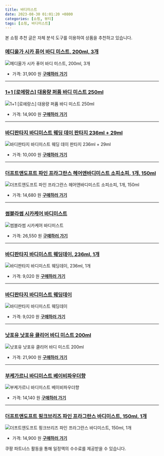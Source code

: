 ```yaml
---
title: 바디미스트
date: 2023-08-30 01:01:20 +0800
categories: [쇼핑, 뷰티]
tags: [쇼핑, 바디미스트]
---
```

본 쇼핑 추천 글은 자체 분석 도구를 이용하여 상품을 추천하고 있습니다.
### [메디올가 시카 퓨어 바디 미스트, 200ml, 3개](https://link.coupang.com/re/AFFSDP?lptag=AF1030537&pageKey=6574016920&itemId=18589643383&vendorItemId=86690167061&traceid=V0-153-b5eff2fb894c1989&clickBeacon=hRvQswJNrSQzHD34%2BcOjOeKr26CbWIpdkuQWD2RrmYV4YY0Nemx2ZCFFEZUIXcjNkBV5WTCTa1je25GPmHH9IzqAJpyIOFTSVk4SbRJih4Y68sSbCq5B%2BuEfqXgc2Xo9BZCY4%2FvAw2b53gjxZYXcpOL5BkVfHvyc%2BiKT%2F2J6I9BOGoqQsFMSKSQ9pdpUDRznxxCMxNVeAhZOqXqMHBSg3thlVGP9oKTvOEuq6kU1AyTFZk2sg4%2B8ZpldCkJEj3Q%2FPTm3EY6IG9S8nmbudyD%2FKHdmbJOpB%2FQwjzJSDAV6XcrKFHPBDqCQTGvFtMQQCbwY38KIucdmfZ5Dt%2BMSF8wDWU1uPY1E7ZH4rjyW838qj3q4bg9RgAutQiLVZzZoccTWkNAZC045Wq0lHuIaLl3Cl2y8%2F9%2BCQoOy7EBXdzh%2FPK7CURdnpY9lDFQHHnsEGi%2F2aP%2B%2B%2B1boGFc8ZqE7XpQ5Y%2B05%2B6zDeMLxpHCIo2psVMAM%2F4Ivc0PQZU74OayBquRacu65vzqU2ALUHdzTNHHDM7TjndQXCZUV%2FusnAN4Kmka1mwrfFZrmtY9zoTvjk2wL1y%2BYdHINb1hDuQs51hzQipR6h88LoBXjM%2FCNiu%2FfLfzLJTfO95QjOibMGNGubYorrNg2lTsgMsoqiIHDYA%2Flrsf194hJ9Y7sOXpCe33eZGjVXpHXFsEcry5xdcvOXlvVvYa6ygj0Scy1iZyhUHNKhQw%2FHuEWlkgkMrzf4kmCuLfa%2FXOJOmpRw80oGeU52XRngjBhOy4yQeAiEdOfoREN0Kpia1vE3u%2BNwOlL6gFfYoyPPcwq2ZJfXo0pEa0BAyNLUuiVo%2BpnyW1f2EET6zOFRa3NuKEyaCRPwX6ezBnUwFdAc5J0KwE962F9T8VBj7M6&requestid=20230907010120553150889761&token=31850C%7CMIXED)
![메디올가 시카 퓨어 바디 미스트, 200ml, 3개](https://ads-partners.coupang.com/image1/Biw48Atn5CFYY0lqBi9DTpbfN8NVWVmtXVqzA8k8GZ-60WUMSdpJebArI5J6xistB4NjQyd-9uwda8homv7AAjHHbUNeVapi5fn3LHyocuOPtMHqDvka5AhK3eKCRo3Dv0vSo-d2TTknju374tfqpraWs1SY6OnWiaaqDgv8JhhwddqyBg-UZWhRZSNlPs6Sk_hTkymMpuHpue1mAHtBq77RwjvxkwpNsJfNHyJoVkXNIz_Izt2DoUAsXRsyMs3d8eJRRQowkRl_Trl3LVaSWAYD65ggAW6IifSTss7MNLSDyy1I)
- 가격: 31,900 원
[**구매하러 가기**](https://link.coupang.com/re/AFFSDP?lptag=AF1030537&pageKey=6574016920&itemId=18589643383&vendorItemId=86690167061&traceid=V0-153-b5eff2fb894c1989&clickBeacon=hRvQswJNrSQzHD34%2BcOjOeKr26CbWIpdkuQWD2RrmYV4YY0Nemx2ZCFFEZUIXcjNkBV5WTCTa1je25GPmHH9IzqAJpyIOFTSVk4SbRJih4Y68sSbCq5B%2BuEfqXgc2Xo9BZCY4%2FvAw2b53gjxZYXcpOL5BkVfHvyc%2BiKT%2F2J6I9BOGoqQsFMSKSQ9pdpUDRznxxCMxNVeAhZOqXqMHBSg3thlVGP9oKTvOEuq6kU1AyTFZk2sg4%2B8ZpldCkJEj3Q%2FPTm3EY6IG9S8nmbudyD%2FKHdmbJOpB%2FQwjzJSDAV6XcrKFHPBDqCQTGvFtMQQCbwY38KIucdmfZ5Dt%2BMSF8wDWU1uPY1E7ZH4rjyW838qj3q4bg9RgAutQiLVZzZoccTWkNAZC045Wq0lHuIaLl3Cl2y8%2F9%2BCQoOy7EBXdzh%2FPK7CURdnpY9lDFQHHnsEGi%2F2aP%2B%2B%2B1boGFc8ZqE7XpQ5Y%2B05%2B6zDeMLxpHCIo2psVMAM%2F4Ivc0PQZU74OayBquRacu65vzqU2ALUHdzTNHHDM7TjndQXCZUV%2FusnAN4Kmka1mwrfFZrmtY9zoTvjk2wL1y%2BYdHINb1hDuQs51hzQipR6h88LoBXjM%2FCNiu%2FfLfzLJTfO95QjOibMGNGubYorrNg2lTsgMsoqiIHDYA%2Flrsf194hJ9Y7sOXpCe33eZGjVXpHXFsEcry5xdcvOXlvVvYa6ygj0Scy1iZyhUHNKhQw%2FHuEWlkgkMrzf4kmCuLfa%2FXOJOmpRw80oGeU52XRngjBhOy4yQeAiEdOfoREN0Kpia1vE3u%2BNwOlL6gFfYoyPPcwq2ZJfXo0pEa0BAyNLUuiVo%2BpnyW1f2EET6zOFRa3NuKEyaCRPwX6ezBnUwFdAc5J0KwE962F9T8VBj7M6&requestid=20230907010120553150889761&token=31850C%7CMIXED)
---
### [1+1 [로에랑스] 대용량 퍼퓸 바디 미스트 250ml](https://link.coupang.com/re/AFFSDP?lptag=AF1030537&pageKey=7330488309&itemId=18818863211&vendorItemId=78300859502&traceid=V0-153-0ba47b5536c55a33&requestid=20230907010120553150889761&token=31850C%7CMIXED)
![1+1 [로에랑스] 대용량 퍼퓸 바디 미스트 250ml](https://ads-partners.coupang.com/image1/9kbZVYpsMUS-zqPO9gdltszGxmG69IuOd8YpiG1KB_U55R_Hpk6hoFYyo168ZdCarmy01-XcMHTPaRFvuQ2iUOmiZdneISMFXRuMSMN4cox7jFoxy_XV-fO1zyGmun-HSG3TTcyNg9XLA5Ss8a2b8ysTFMy3D1CszpQQSlvK_DI45RYu4vzMKVkFSxvLPG_EXAhtsVvzdH5kvfmg8_80z1koDlTsph7qWFMIrgrBq_2pflgw9eKmqmbjelVRcnZB1ZkUx6S-RadVmwNd9H2-vcsjr7ZAYBw2lrFHY2pdHg==)
- 가격: 14,900 원
[**구매하러 가기**](https://link.coupang.com/re/AFFSDP?lptag=AF1030537&pageKey=7330488309&itemId=18818863211&vendorItemId=78300859502&traceid=V0-153-0ba47b5536c55a33&requestid=20230907010120553150889761&token=31850C%7CMIXED)
---
### [바디판타지 바디미스트 웨딩 데이 판타지 236ml + 29ml](https://link.coupang.com/re/AFFSDP?lptag=AF1030537&pageKey=95502540&itemId=294629910&vendorItemId=3724960373&traceid=V0-153-b542e8212b7df9c2&requestid=20230907010120553150889761&token=31850C%7CMIXED)
![바디판타지 바디미스트 웨딩 데이 판타지 236ml + 29ml](https://ads-partners.coupang.com/image1/a9jXORhuj23VK_0ia0zDn0v4EZnK33D3kPdWFeo1LZV77eGZ6l8Pa5jznERdcuf0hu2527CMq6q93UrnBVmoE_Dfw9KYFSEdc0fZ4kVqR84qdkC6PP_7GtPNWKdJvITi7CL-yII_3Zx-R1aUc7d5_4vNOCodzd58XVFU2nGp2PHZTeeALvvOgkudL6a5_OjJUI6HfI__tddE88Q84gUdTZTMDmsgT_U3qVrpNX9Uv0x16_j2MS6i5dOyLWxG_QU4dw2dZ8WjMkCDAP8WlfIX)
- 가격: 10,000 원
[**구매하러 가기**](https://link.coupang.com/re/AFFSDP?lptag=AF1030537&pageKey=95502540&itemId=294629910&vendorItemId=3724960373&traceid=V0-153-b542e8212b7df9c2&requestid=20230907010120553150889761&token=31850C%7CMIXED)
---
### [더프트앤도프트 파인 프라그란스 헤어앤바디미스트 소피소피, 1개, 150ml](https://link.coupang.com/re/AFFSDP?lptag=AF1030537&pageKey=7297217768&itemId=2490200106&vendorItemId=3001622811&traceid=V0-153-f7aa5b7204413af8&clickBeacon=hRvQswJNrSQzHD34%2BcOjOeKr26CbWIpdkuQWD2RrmYV4YY0Nemx2ZCFFEZUIXcjNkBV5WTCTa1je25GPmHH9IzqAJpyIOFTSVk4SbRJih4atNr2UP9hO9BY4nKd3QZosBZCY4%2FvAw2b53gjxZYXcpMUGauWB7l5DaQJ%2FBW7It9gq4NEe0LSLot7n6%2BflixQBxxCMxNVeAhZOqXqMHBSg3thlVGP9oKTvOEuq6kU1AyTFZk2sg4%2B8ZpldCkJEj3Q%2FdLC%2FmiMMLL9yvFGgxzfMYEXN1yslZB1mIzco2DLt0BufS4qCKgOdBncKo0JJsxVa38KIucdmfZ5Dt%2BMSF8wDWcB70cECxAFnQBgaKBKHENu17hqT%2F302RKnplbQ%2FEcHgqf5%2Bl4zx6SYL9JJZszguG6CExbUNqosdqBTDf4dwqjHfaT%2FOXdJ0pazhxHdZKNpWBT%2FfdpyjBiYV0%2FryzYBYV%2B6bctIffqPrtjoLCqQA80W%2F1O2C88A9c7zKYnazJ2bVy%2F06G6tKrTuHsa1raZkI%2FKQAngj67WfYWkyx8ino%2FNfiHaPBsD8STw3zj3kPvw7J9Gjhp%2B8PhIG3Whse0lQauvIeY2ZeIGVYKUMY%2FodCiJPmeOKYzTGhLjaMiraWHvgUlunBAcj54vThWA3jP%2BtbThE0udvRdEkljMsYOqhagQYN%2FDgPXvfGt91fHoo%2FiLhLW3%2BtIaByc64iap%2FAX05hgZDGDcrh22hFmM4dLoJug5IitZKsgPkmuXQlPsHH0rOlJzTUXUvmu1%2Fu6RTimfVU6lwrXDG%2Fg0OAK%2Fyfv1tk3%2FCbsOaDQ25Iv3UfpbCwZn%2BnIFSSxJc18w131d0y2osIiAJWPWhiG29ku9aURHSF9W4Q5TLjPQakngng4ROfyDYs&requestid=20230907010120553150889761&token=31850C%7CMIXED)
![더프트앤도프트 파인 프라그란스 헤어앤바디미스트 소피소피, 1개, 150ml](https://ads-partners.coupang.com/image1/PJd0vpBeCQBkVV8QPGCPs3C5lkSsNjp_nFQWBzIOxM4zYfDzh4CZgV0hwWWbuTQMjYg8tdbrJUTFP9g-T_VXYAeDAhmA4lv6TMqsG1u6VsmSa1SzARwXKsi841-jHO5kUPtIVixJJI9dijaQ68YnA0FfsYwptSVr24B2mnX6MY-WvGApnLZUwuRW-Uwp-l-q48QEnfQxMi4u2kBxtgu1TwVtaH4SbiVrlnL9nusuAsKakHrIZPXsIUddf_eEpuOxUSROE-KXXuPpCOrHK_wwv-cp9zY=)
- 가격: 14,680 원
[**구매하러 가기**](https://link.coupang.com/re/AFFSDP?lptag=AF1030537&pageKey=7297217768&itemId=2490200106&vendorItemId=3001622811&traceid=V0-153-f7aa5b7204413af8&clickBeacon=hRvQswJNrSQzHD34%2BcOjOeKr26CbWIpdkuQWD2RrmYV4YY0Nemx2ZCFFEZUIXcjNkBV5WTCTa1je25GPmHH9IzqAJpyIOFTSVk4SbRJih4atNr2UP9hO9BY4nKd3QZosBZCY4%2FvAw2b53gjxZYXcpMUGauWB7l5DaQJ%2FBW7It9gq4NEe0LSLot7n6%2BflixQBxxCMxNVeAhZOqXqMHBSg3thlVGP9oKTvOEuq6kU1AyTFZk2sg4%2B8ZpldCkJEj3Q%2FdLC%2FmiMMLL9yvFGgxzfMYEXN1yslZB1mIzco2DLt0BufS4qCKgOdBncKo0JJsxVa38KIucdmfZ5Dt%2BMSF8wDWcB70cECxAFnQBgaKBKHENu17hqT%2F302RKnplbQ%2FEcHgqf5%2Bl4zx6SYL9JJZszguG6CExbUNqosdqBTDf4dwqjHfaT%2FOXdJ0pazhxHdZKNpWBT%2FfdpyjBiYV0%2FryzYBYV%2B6bctIffqPrtjoLCqQA80W%2F1O2C88A9c7zKYnazJ2bVy%2F06G6tKrTuHsa1raZkI%2FKQAngj67WfYWkyx8ino%2FNfiHaPBsD8STw3zj3kPvw7J9Gjhp%2B8PhIG3Whse0lQauvIeY2ZeIGVYKUMY%2FodCiJPmeOKYzTGhLjaMiraWHvgUlunBAcj54vThWA3jP%2BtbThE0udvRdEkljMsYOqhagQYN%2FDgPXvfGt91fHoo%2FiLhLW3%2BtIaByc64iap%2FAX05hgZDGDcrh22hFmM4dLoJug5IitZKsgPkmuXQlPsHH0rOlJzTUXUvmu1%2Fu6RTimfVU6lwrXDG%2Fg0OAK%2Fyfv1tk3%2FCbsOaDQ25Iv3UfpbCwZn%2BnIFSSxJc18w131d0y2osIiAJWPWhiG29ku9aURHSF9W4Q5TLjPQakngng4ROfyDYs&requestid=20230907010120553150889761&token=31850C%7CMIXED)
---
### [썸블라썸 시카케어 바디미스트](https://link.coupang.com/re/AFFSDP?lptag=AF1030537&pageKey=4791641717&itemId=19158922038&vendorItemId=85365867693&traceid=V0-153-3b6f9d8a46e0ad75&requestid=20230907010120553150889761&token=31850C%7CMIXED)
![썸블라썸 시카케어 바디미스트](https://ads-partners.coupang.com/image1/m6xeo8kY0d50O38xm8UDxuF-jtl_I7nOUCgM0r3qSkD_bPNcFXsJxMj98qz2BKimfGtQ2fA6hxPSGrFZErPGMJpmA78rr9idHkn3cJqfszkPLqD4IGD-vb7Ai0mk29pPtruU-KC7KcKdHgYOQXOrP7mGGWWwJfEKCkrytdw_G6Mxw-yOOr6iUO7OHV0fCqFvQhSYN0xDbGNyGhJWQDXcjo2dcyoisle2yu_UJYHP7Pz8EL3r-oxHMGK8nkzDvMKC0mSq1bP_A6qvjkyniGoE4gaMwG9DgURQs3fXUjM1Yzk=)
- 가격: 26,550 원
[**구매하러 가기**](https://link.coupang.com/re/AFFSDP?lptag=AF1030537&pageKey=4791641717&itemId=19158922038&vendorItemId=85365867693&traceid=V0-153-3b6f9d8a46e0ad75&requestid=20230907010120553150889761&token=31850C%7CMIXED)
---
### [바디판타지 바디미스트 웨딩데이, 236ml, 1개](https://link.coupang.com/re/AFFSDP?lptag=AF1030537&pageKey=5523329&itemId=6952178950&vendorItemId=3020734374&traceid=V0-153-de19d69f750deff7&clickBeacon=hRvQswJNrSQzHD34%2BcOjOeKr26CbWIpdkuQWD2RrmYV4YY0Nemx2ZCFFEZUIXcjNkBV5WTCTa1je25GPmHH9IzqAJpyIOFTSVk4SbRJih4bRRB6ZHx92n1lygmV0we%2FtBZCY4%2FvAw2b53gjxZYXcpKodsxTMKlA3wRwEKxnlBRyGZ4sKZtEMFIH%2FnWcxp%2B7LxxCMxNVeAhZOqXqMHBSg3thlVGP9oKTvOEuq6kU1AyTFZk2sg4%2B8ZpldCkJEj3Q%2FHbiRBLJl%2BA3xz4gjoj3mWRf%2BqdWd%2BMxDH7wKKQyENDByfhO4Oz1OXXNNh9GwnRxuwHBdNUfGtWt30s4%2Fea0sZy2%2FWLrrgYxd%2Fsqb54YPDvZ%2FBYa5jexL94dMzoGgbOfYHgWkNDWpX12iry9Z3xftGF7lTvafC%2F1raCTrEy9t5IgzMmysAjS48zMXowrIG0niind8jjTxs1aZniybWuehZwtJdG9xMcZdtDLmv2UUNuUM%2F4Ivc0PQZU74OayBquRacu65vzqU2ALUHdzTNHHDM7TjndQXCZUV%2FusnAN4Kmka1mwrfFZrmtY9zoTvjk2wL1y%2BYdHINb1hDuQs51hzQipR6h88LoBXjM%2FCNiu%2FfLfzLJTfO95QjOibMGNGubYorrNg2lTsgMsoqiIHDYA%2Flrsf194hJ9Y7sOXpCe33eZGjVXpHXFsEcry5xdcvOXlvVvYa6ygj0Scy1iZyhUHNKhQw%2FHuEWlkgkMrzf4kmCuLfa%2FXOJOmpRw80oGeU52XRngjBhOy4yQeAiEdOfoREN0Kpia1vE3u%2BNwOlL6gFfYoyPPcwq2ZJfXo0pEa0BAyNLUuiVo%2BpnyW1f2EET6zOFRa3NuKEyaCRPwX6ezBnUwFdAc5J0KwE962F9T8VBj7M6&requestid=20230907010120553150889761&token=31850C%7CMIXED)
![바디판타지 바디미스트 웨딩데이, 236ml, 1개](https://ads-partners.coupang.com/image1/ss9i9BTt7tQPzMJrsoUPnzZkK82n1IZsBd6jVCoo1fcxN9cvIA23CQ1IGGH_3-uxbKr9LvRkvACqyWfSK3IxVng33v1ektIDw9JlmgjgChXfdFUA-FnDTxCGppWH8VumTiqvylKNvnchsD6Af_PPUdcZGCDPEk_hohqoMsvmhvdkMheUmzpy0y1593WWah3SLeHW17AnO4MxlJ8ls4PNq-WuL3T3CXtkaRd_E9GDVlSkgb_aic9tdqSnNzs_0naQnyKbJXwNfyXwAlOIiFlwz4IGlEu5)
- 가격: 9,020 원
[**구매하러 가기**](https://link.coupang.com/re/AFFSDP?lptag=AF1030537&pageKey=5523329&itemId=6952178950&vendorItemId=3020734374&traceid=V0-153-de19d69f750deff7&clickBeacon=hRvQswJNrSQzHD34%2BcOjOeKr26CbWIpdkuQWD2RrmYV4YY0Nemx2ZCFFEZUIXcjNkBV5WTCTa1je25GPmHH9IzqAJpyIOFTSVk4SbRJih4bRRB6ZHx92n1lygmV0we%2FtBZCY4%2FvAw2b53gjxZYXcpKodsxTMKlA3wRwEKxnlBRyGZ4sKZtEMFIH%2FnWcxp%2B7LxxCMxNVeAhZOqXqMHBSg3thlVGP9oKTvOEuq6kU1AyTFZk2sg4%2B8ZpldCkJEj3Q%2FHbiRBLJl%2BA3xz4gjoj3mWRf%2BqdWd%2BMxDH7wKKQyENDByfhO4Oz1OXXNNh9GwnRxuwHBdNUfGtWt30s4%2Fea0sZy2%2FWLrrgYxd%2Fsqb54YPDvZ%2FBYa5jexL94dMzoGgbOfYHgWkNDWpX12iry9Z3xftGF7lTvafC%2F1raCTrEy9t5IgzMmysAjS48zMXowrIG0niind8jjTxs1aZniybWuehZwtJdG9xMcZdtDLmv2UUNuUM%2F4Ivc0PQZU74OayBquRacu65vzqU2ALUHdzTNHHDM7TjndQXCZUV%2FusnAN4Kmka1mwrfFZrmtY9zoTvjk2wL1y%2BYdHINb1hDuQs51hzQipR6h88LoBXjM%2FCNiu%2FfLfzLJTfO95QjOibMGNGubYorrNg2lTsgMsoqiIHDYA%2Flrsf194hJ9Y7sOXpCe33eZGjVXpHXFsEcry5xdcvOXlvVvYa6ygj0Scy1iZyhUHNKhQw%2FHuEWlkgkMrzf4kmCuLfa%2FXOJOmpRw80oGeU52XRngjBhOy4yQeAiEdOfoREN0Kpia1vE3u%2BNwOlL6gFfYoyPPcwq2ZJfXo0pEa0BAyNLUuiVo%2BpnyW1f2EET6zOFRa3NuKEyaCRPwX6ezBnUwFdAc5J0KwE962F9T8VBj7M6&requestid=20230907010120553150889761&token=31850C%7CMIXED)
---
### [바디판타지 바디미스트 웨딩데이](https://link.coupang.com/re/AFFSDP?lptag=AF1030537&pageKey=5523329&itemId=6952178950&vendorItemId=3020734374&traceid=V0-153-de19d69f750deff7&requestid=20230907010120553150889761&token=31850C%7CMIXED)
![바디판타지 바디미스트 웨딩데이](https://ads-partners.coupang.com/image1/sPex4w-3fLhBeBN9sIbrEZ9HukysdvVMnBWJfzrHBG7yIFV-Vi2jdWKGSB4pS6XX1WoVc-ht91j6pHyAJKCOyJAcEKNfVBcRiSFwXlScK4Thn0Y7s1J3p2lSrat9HXVxBnut6X2dNGZBakDrm460zsqIk4C_xeQhCnUV8RaaIu_tGsISwvdO_IX_4uxFHueBtwbM-0SE0tsOHHyLX9LD6QmVHEmTQ7a-TaVcVa-PXF5lRInOL-Rtk0oyZzxkjWFuHGtUcCQKDq3j8PhVI9OM)
- 가격: 9,020 원
[**구매하러 가기**](https://link.coupang.com/re/AFFSDP?lptag=AF1030537&pageKey=5523329&itemId=6952178950&vendorItemId=3020734374&traceid=V0-153-de19d69f750deff7&requestid=20230907010120553150889761&token=31850C%7CMIXED)
---
### [낫포유 낫포유 클리어 바디 미스트 200ml](https://link.coupang.com/re/AFFSDP?lptag=AF1030537&pageKey=7339643498&itemId=18861593039&vendorItemId=86786444635&traceid=V0-153-35b68eb2ee31c60f&requestid=20230907010120553150889761&token=31850C%7CMIXED)
![낫포유 낫포유 클리어 바디 미스트 200ml](https://ads-partners.coupang.com/image1/-7xxAbiZ66805goX-5sv6p-Yz2O8Yf2S_1VdG21wICouysJrh9RakfVaJRPJMrvMLfjSBLkFAEYgLzBHC0ZDvUzxw4hoXMefwmif3cMIGgULOe6eLhySk7l9BBlJ1MK2mdkNmJ-ByMf38WxyROGAoNXnstmfOYAfb4OOOCBTiYYHKP-4Z_bwr099hwencOFoAZWUgteTjqwE2eFyqRQqEj0ppIuBAJJu1Ro8V1kBA1TcsQc6REtGt98OD1sKKdzdOWOLgOScbxXa333vXKAnK1YbjNlyqxcTF2zGWKIBRWZG)
- 가격: 21,900 원
[**구매하러 가기**](https://link.coupang.com/re/AFFSDP?lptag=AF1030537&pageKey=7339643498&itemId=18861593039&vendorItemId=86786444635&traceid=V0-153-35b68eb2ee31c60f&requestid=20230907010120553150889761&token=31850C%7CMIXED)
---
### [부케가르니 바디미스트 베이비파우더향](https://link.coupang.com/re/AFFSDP?lptag=AF1030537&pageKey=7255541645&itemId=839484126&vendorItemId=5136796406&traceid=V0-153-dec3c55de28d4f0f&requestid=20230907010120553150889761&token=31850C%7CMIXED)
![부케가르니 바디미스트 베이비파우더향](https://ads-partners.coupang.com/image1/rL8FFIhCCZxRGJ8qrBLyDX-U4vDZlM9lmWp8IJkQh7QtknFb8NnjgrXJ0Op2P5dnf6RdMJojjVG4QY_WkIk0GUF0OlYspkPzEHR2LHRVb4z2G_7lgDDz15sxMfSZn4pFoWrXAgiEPaJB9My6WwMNttf9fuSgjrwZrF_Nwx2fHU_jKie4v0u_J0h-ivuYiUp5FgfCeXBhY0_jzMqQKnN7nQaJE9N6JQt4yTy1fEimpM05qTM4mlz3xpWeonucvZbKn-VsBaMAK789RjGzFlfT)
- 가격: 14,140 원
[**구매하러 가기**](https://link.coupang.com/re/AFFSDP?lptag=AF1030537&pageKey=7255541645&itemId=839484126&vendorItemId=5136796406&traceid=V0-153-dec3c55de28d4f0f&requestid=20230907010120553150889761&token=31850C%7CMIXED)
---
### [더프트앤도프트 핑크브리즈 파인 프라그란스 바디미스트, 150ml, 1개](https://link.coupang.com/re/AFFSDP?lptag=AF1030537&pageKey=215050078&itemId=2490185981&vendorItemId=3001622813&traceid=V0-153-ddf522aa83f674ee&clickBeacon=hRvQswJNrSQzHD34%2BcOjOeKr26CbWIpdkuQWD2RrmYV4YY0Nemx2ZCFFEZUIXcjNkBV5WTCTa1je25GPmHH9IzqAJpyIOFTSVk4SbRJih4brWWNgmO0CVTAdWcjti6PUBZCY4%2FvAw2b53gjxZYXcpHXqpBaU%2FPpGxYGcNPN0ooh0TCbu9loJO4PqssJ%2F36dMxxCMxNVeAhZOqXqMHBSg3thlVGP9oKTvOEuq6kU1AyTFZk2sg4%2B8ZpldCkJEj3Q%2FwEMCKgz9zVaYXHNoUTB08RXbsLaTBvSa%2Fm24asZSrd02EzyWO8f9C5IAzJl8yOMW38KIucdmfZ5Dt%2BMSF8wDWVeoTVWPF5R0A%2BYijA6qFymLIeas8HM3%2FL7Jse8DgRVC6HQnAYpr6rc4CQpek0PPVKCExbUNqosdqBTDf4dwqjHfaT%2FOXdJ0pazhxHdZKNpWWvqbdEr4jOQa1mcg47G0lHW0Nf5xEunYRZJvIBgyBAsM%2F4Ivc0PQZU74OayBquRacu65vzqU2ALUHdzTNHHDM7TjndQXCZUV%2FusnAN4Kmka1mwrfFZrmtY9zoTvjk2wL1y%2BYdHINb1hDuQs51hzQipR6h88LoBXjM%2FCNiu%2FfLfzLJTfO95QjOibMGNGubYorrNg2lTsgMsoqiIHDYA%2Flrsf194hJ9Y7sOXpCe33eZGjVXpHXFsEcry5xdcvOXlvVvYa6ygj0Scy1iZyhUHNKhQw%2FHuEWlkgkMrzf4kmCuLfa%2FXOJOmpRw80oGeU52XRngjBhOy4yQeAiEdOfoREN0Kpia1vE3u%2BNwOlL6gFfYoyPPcwq2ZJfXo0pEa0BAyNLUuiVo%2BpnyW1f2EET6zOFRa3NuKEyaCRPwX6ezBnUwFdAc5J0KwE962F9T8VBj7M6&requestid=20230907010120553150889761&token=31850C%7CMIXED)
![더프트앤도프트 핑크브리즈 파인 프라그란스 바디미스트, 150ml, 1개](https://ads-partners.coupang.com/image1/W5CychcOqcA02P-uWyaCKPJD0aU473G4NEohlP_ngkgKQvJBW97ZwcWc2rNMUH1zS9ijDwe7KO6Wxxq3fpXVFLBLuucVWB8SXGv3wrr2lf35nXSvo1bDrz9ZWm3QQfvVtmdflju4N1LiKUReEZ44mvpLrYjlRcxuns6cwfJrL8KwMXnFORpvy0jjiBQXeAlFkKr884bH6Z2HlzH1MIZZfBPxCWuWNJQQuLFJtakQJYxs1gTEbpj2sA9gcMwNX_SWOs2wEVgZWUs0XAjhBbjsJzrA8A-0Zg==)
- 가격: 14,900 원
[**구매하러 가기**](https://link.coupang.com/re/AFFSDP?lptag=AF1030537&pageKey=215050078&itemId=2490185981&vendorItemId=3001622813&traceid=V0-153-ddf522aa83f674ee&clickBeacon=hRvQswJNrSQzHD34%2BcOjOeKr26CbWIpdkuQWD2RrmYV4YY0Nemx2ZCFFEZUIXcjNkBV5WTCTa1je25GPmHH9IzqAJpyIOFTSVk4SbRJih4brWWNgmO0CVTAdWcjti6PUBZCY4%2FvAw2b53gjxZYXcpHXqpBaU%2FPpGxYGcNPN0ooh0TCbu9loJO4PqssJ%2F36dMxxCMxNVeAhZOqXqMHBSg3thlVGP9oKTvOEuq6kU1AyTFZk2sg4%2B8ZpldCkJEj3Q%2FwEMCKgz9zVaYXHNoUTB08RXbsLaTBvSa%2Fm24asZSrd02EzyWO8f9C5IAzJl8yOMW38KIucdmfZ5Dt%2BMSF8wDWVeoTVWPF5R0A%2BYijA6qFymLIeas8HM3%2FL7Jse8DgRVC6HQnAYpr6rc4CQpek0PPVKCExbUNqosdqBTDf4dwqjHfaT%2FOXdJ0pazhxHdZKNpWWvqbdEr4jOQa1mcg47G0lHW0Nf5xEunYRZJvIBgyBAsM%2F4Ivc0PQZU74OayBquRacu65vzqU2ALUHdzTNHHDM7TjndQXCZUV%2FusnAN4Kmka1mwrfFZrmtY9zoTvjk2wL1y%2BYdHINb1hDuQs51hzQipR6h88LoBXjM%2FCNiu%2FfLfzLJTfO95QjOibMGNGubYorrNg2lTsgMsoqiIHDYA%2Flrsf194hJ9Y7sOXpCe33eZGjVXpHXFsEcry5xdcvOXlvVvYa6ygj0Scy1iZyhUHNKhQw%2FHuEWlkgkMrzf4kmCuLfa%2FXOJOmpRw80oGeU52XRngjBhOy4yQeAiEdOfoREN0Kpia1vE3u%2BNwOlL6gFfYoyPPcwq2ZJfXo0pEa0BAyNLUuiVo%2BpnyW1f2EET6zOFRa3NuKEyaCRPwX6ezBnUwFdAc5J0KwE962F9T8VBj7M6&requestid=20230907010120553150889761&token=31850C%7CMIXED)


쿠팡 파트너스 활동을 통해 일정액의 수수료를 제공받을 수 있습니다.
